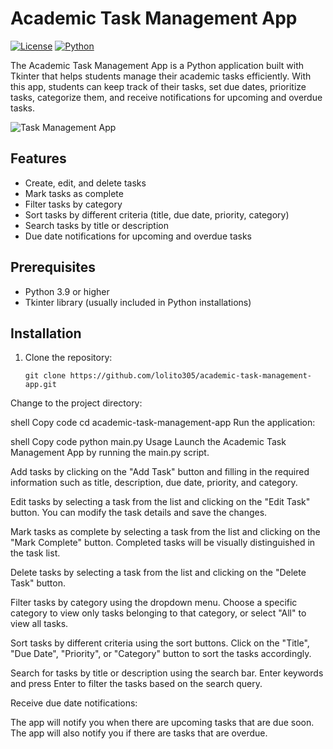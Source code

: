 # Academic Task Management App

[![License](https://img.shields.io/badge/license-MIT-blue.svg)](https://opensource.org/licenses/MIT)
[![Python](https://img.shields.io/badge/python-3.9-blue.svg)](https://www.python.org/downloads/release/python-390/)

The Academic Task Management App is a Python application built with Tkinter that helps students manage their academic tasks efficiently. With this app, students can keep track of their tasks, set due dates, prioritize tasks, categorize them, and receive notifications for upcoming and overdue tasks.

![Task Management App](screenshots/app_screenshot.png)

## Features

- Create, edit, and delete tasks
- Mark tasks as complete
- Filter tasks by category
- Sort tasks by different criteria (title, due date, priority, category)
- Search tasks by title or description
- Due date notifications for upcoming and overdue tasks

## Prerequisites

- Python 3.9 or higher
- Tkinter library (usually included in Python installations)

## Installation

1. Clone the repository:

   ```shell
   git clone https://github.com/lolito305/academic-task-management-app.git
Change to the project directory:

shell
Copy code
cd academic-task-management-app
Run the application:

shell
Copy code
python main.py
Usage
Launch the Academic Task Management App by running the main.py script.

Add tasks by clicking on the "Add Task" button and filling in the required information such as title, description, due date, priority, and category.

Edit tasks by selecting a task from the list and clicking on the "Edit Task" button. You can modify the task details and save the changes.

Mark tasks as complete by selecting a task from the list and clicking on the "Mark Complete" button. Completed tasks will be visually distinguished in the task list.

Delete tasks by selecting a task from the list and clicking on the "Delete Task" button.

Filter tasks by category using the dropdown menu. Choose a specific category to view only tasks belonging to that category, or select "All" to view all tasks.

Sort tasks by different criteria using the sort buttons. Click on the "Title", "Due Date", "Priority", or "Category" button to sort the tasks accordingly.

Search for tasks by title or description using the search bar. Enter keywords and press Enter to filter the tasks based on the search query.

Receive due date notifications:

The app will notify you when there are upcoming tasks that are due soon.
The app will also notify you if there are tasks that are overdue.
